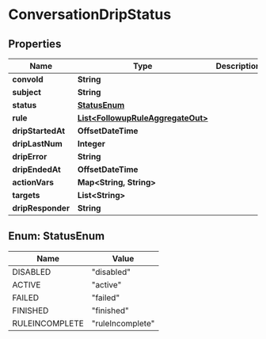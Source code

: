 

# ConversationDripStatus


## Properties

| Name | Type | Description | Notes |
|------------ | ------------- | ------------- | -------------|
|**convoId** | **String** |  |  [optional] |
|**subject** | **String** |  |  [optional] |
|**status** | [**StatusEnum**](#StatusEnum) |  |  [optional] |
|**rule** | [**List&lt;FollowupRuleAggregateOut&gt;**](FollowupRuleAggregateOut.md) |  |  [optional] |
|**dripStartedAt** | **OffsetDateTime** |  |  [optional] |
|**dripLastNum** | **Integer** |  |  [optional] |
|**dripError** | **String** |  |  [optional] |
|**dripEndedAt** | **OffsetDateTime** |  |  [optional] |
|**actionVars** | **Map&lt;String, String&gt;** |  |  [optional] |
|**targets** | **List&lt;String&gt;** |  |  [optional] |
|**dripResponder** | **String** |  |  [optional] |



## Enum: StatusEnum

| Name | Value |
|---- | -----|
| DISABLED | &quot;disabled&quot; |
| ACTIVE | &quot;active&quot; |
| FAILED | &quot;failed&quot; |
| FINISHED | &quot;finished&quot; |
| RULEINCOMPLETE | &quot;ruleIncomplete&quot; |



